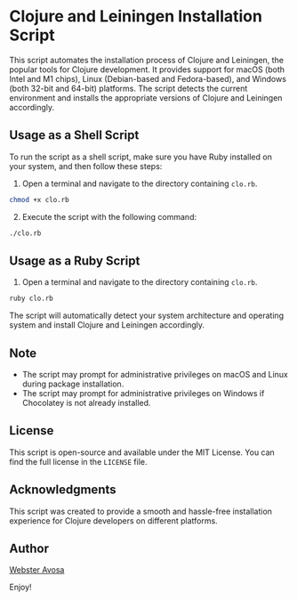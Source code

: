 # Clojure and Leiningen Installation Script

This script automates the installation process of Clojure and Leiningen, the popular tools for Clojure development. It provides support for macOS (both Intel and M1 chips), Linux (Debian-based and Fedora-based), and Windows (both 32-bit and 64-bit) platforms. The script detects the current environment and installs the appropriate versions of Clojure and Leiningen accordingly.

## Usage as a Shell Script
To run the script as a shell script, make sure you have Ruby installed on your system, and then follow these steps:

1. Open a terminal and navigate to the directory containing `clo.rb`.

```bash
chmod +x clo.rb
```

2. Execute the script with the following command:
```bash
./clo.rb
```

## Usage as a Ruby Script

1. Open a terminal and navigate to the directory containing `clo.rb`.

```bash
ruby clo.rb
```

The script will automatically detect your system architecture and operating system and install Clojure and Leiningen accordingly.

## Note
- The script may prompt for administrative privileges on macOS and Linux during package installation.
- The script may prompt for administrative privileges on Windows if Chocolatey is not already installed.

## License
This script is open-source and available under the MIT License. You can find the full license in the `LICENSE` file.

## Acknowledgments
This script was created to provide a smooth and hassle-free installation experience for Clojure developers on different platforms.

## Author

[Webster Avosa](https://github.com/avosa)

Enjoy!